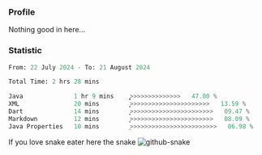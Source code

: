 ### Profile 

Nothing good in here...

### Statistic
<!--START_SECTION:waka-->

```python
From: 22 July 2024 - To: 21 August 2024

Total Time: 2 hrs 28 mins

Java              1 hr 9 mins     ͎͎͎͎͎͎͎͎͎͎͎>>>>>>>>>>>>>>   47.00 %
XML               20 mins         ͎͎͎>>>>>>>>>>>>>>>>>>>>>>   13.59 %
Dart              14 mins         ͎͎>>>>>>>>>>>>>>>>>>>>>>>   09.47 %
Markdown          12 mins         ͎͎>>>>>>>>>>>>>>>>>>>>>>>   08.09 %
Java Properties   10 mins         ͎>>>>>>>>>>>>>>>>>>>>>>>>   06.98 %
```

<!--END_SECTION:waka-->

If you love snake eater here the snake 
<picture>
  <source media="(prefers-color-scheme: dark)" srcset="https://github.com/pradana4648/pradana4648/blob/c0566a83ca6ea5f2e46bab00e717c4c82b4b5c4c/github-contribution-grid-snake-dark.svg" />
  <source media="(prefers-color-scheme: light)" srcset="https://github.com/pradana4648/pradana4648/blob/c0566a83ca6ea5f2e46bab00e717c4c82b4b5c4c/github-contribution-grid-snake.svg" />
  <img alt="github-snake" src="https://github.com/pradana4648/pradana4648/blob/c0566a83ca6ea5f2e46bab00e717c4c82b4b5c4c/github-contribution-grid-snake.svg" />
</picture>
